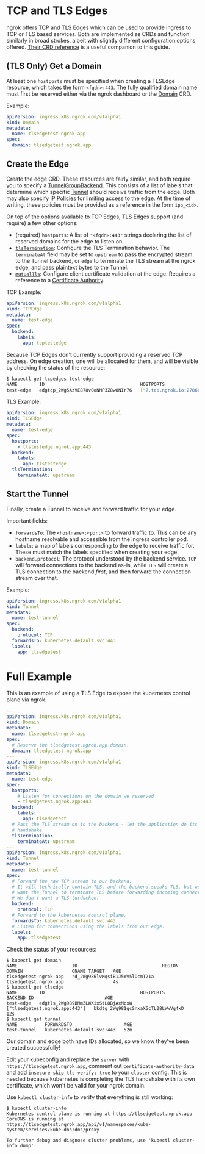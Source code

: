 # TCP and TLS Edges

ngrok offers [TCP](https://ngrok.com/docs/tcp/) and
[TLS](https://ngrok.com/docs/tls/) Edges which can be used to
provide ingress to TCP or TLS based services. Both are implemented as CRDs and
function similarly in broad strokes, albeit with slightly different
configuration options offered. [Their CRD reference](./crds.md#tcp-edges) is a
useful companion to this guide.

## (TLS Only) Get a Domain

At least one `hostports` must be specified when creating a TLSEdge resource,
which takes the form `<fqdn>:443`. The fully qualified domain name must first be
reserved either via the ngrok dashboard or the [Domain](./crds.md#domains) CRD.

Example:

```yaml
apiVersion: ingress.k8s.ngrok.com/v1alpha1
kind: Domain
metadata:
  name: tlsedgetest-ngrok-app
spec:
  domain: tlsedgetest.ngrok.app
```

## Create the Edge

Create the edge CRD. These resources are fairly similar, and both require you to
specify a [TunnelGroupBackend](./crds.md#tunnelgroupbackend). This consists of a
list of labels that determine which specific [Tunnel](./crds.md#tunnels) should
receive traffic from the edge. Both may also specify [IP
Policies](https://ngrok.com/docs/tls/ip-restrictions/) for limiting access
to the edge. At the time of writing, these policies must be provided as a
reference in the form `ipp_<id>`.

On top of the options available to TCP Edges, TLS Edges support (and require) a few other options:

- (required) `hostports`: A list of `"<fqdn>:443"` strings declaring the list of
  reserved domains for the edge to listen on.
- [`tlsTermination`](https://ngrok.com/docs/api/resources/tls-edge-tls-termination-module/): Configure the TLS Termination behavior. The `terminateAt` field may be set to `upstream` to pass the encrypted stream to the Tunnel backend, or `edge` to terminate the TLS stream at the ngrok edge, and pass plaintext bytes to the Tunnel.
- [`mutualTls`](https://ngrok.com/docs/api/resources/tls-edge-mutual-tls-module/): Configure client certificate validation at the edge. Requires a reference to a [Certificate Authority](https://ngrok.com/docs/api/resources/certificate-authorities/).

TCP Example:

```yaml
apiVersion: ingress.k8s.ngrok.com/v1alpha1
kind: TCPEdge
metadata:
  name: test-edge
spec:
  backend:
    labels:
      app: tcptestedge
```

Because TCP Edges don't currently support providing a reserved TCP address. On edge creation, one will be allocated for them, and will be visible by checking the status of the resource:

```bash
$ kubectl get tcpedges test-edge
NAME        ID                                   HOSTPORTS                  BACKEND ID                          AGE
test-edge   edgtcp_2Wg5AzVE878vQoNMP3Z8wONIr76   ["7.tcp.ngrok.io:27866"]   bkdtg_2Wg5Amjb4GiQoV7SAnpEdM0Dg3n   2m35s
```

TLS Example:

```yaml
apiVersion: ingress.k8s.ngrok.com/v1alpha1
kind: TLSEdge
metadata:
  name: test-edge
spec:
  hostports:
    - tlstestedge.ngrok.app:443
  backend:
    labels:
      app: tlstestedge
  tlsTermination:
    terminateAt: upstream
```

## Start the Tunnel

Finally, create a Tunnel to receive and forward traffic for your edge.

Important fields:

- `forwardsTo`: The `<hostname>:<port>` to forward traffic to. This can be any
  hostname resolvable and accessible from the ingress controller pod.
- `labels`: a map of labels corresponding to the edge to receive traffic for.
  These must match the labels specified when creating your edge.
- `backend.protocol`: The protocol understood by the backend service. `TCP` will
  forward connections to the backend as-is, while `TLS` will create a TLS
  connection to the backend _first_, and then forward the connection stream over
  that.

Example:

```yaml
apiVersion: ingress.k8s.ngrok.com/v1alpha1
kind: Tunnel
metadata:
  name: test-tunnel
spec:
  backend:
    protocol: TCP
  forwardsTo: kubernetes.default.svc:443
  labels:
    app: tlsedgetest
```

# Full Example

This is an example of using a TLS Edge to expose the kubernetes control plane via ngrok.

```yaml
---
apiVersion: ingress.k8s.ngrok.com/v1alpha1
kind: Domain
metadata:
  name: tlsedgetest-ngrok-app
spec:
  # Reserve the tlsedgetest.ngrok.app domain.
  domain: tlsedgetest.ngrok.app
---
apiVersion: ingress.k8s.ngrok.com/v1alpha1
kind: TLSEdge
metadata:
  name: test-edge
spec:
  hostports:
    # Listen for connections on the domain we reserved
    - tlsedgetest.ngrok.app:443
  backend:
    labels:
      app: tlsedgetest
  # Pass the TLS stream on to the backend - let the application do its own TLS
  # handshake.
  tlsTermination:
    terminateAt: upstream
---
apiVersion: ingress.k8s.ngrok.com/v1alpha1
kind: Tunnel
metadata:
  name: test-tunnel
spec:
  # Forward the raw TCP stream to our backend.
  # It will technically contain TLS, and the backend speaks TLS, but we don't
  # want the Tunnel to terminate TLS before forwarding incoming connections.
  # We don't want a TLS turducken.
  backend:
    protocol: TCP
  # Forward to the kubernetes control plane.
  forwardsTo: kubernetes.default.svc:443
  # Listen for connections using the labels from our edge.
  labels:
    app: tlsedgetest
```

Check the status of your resources:

```
$ kubectl get domain
NAME                    ID                               REGION   DOMAIN                  CNAME TARGET   AGE
tlsedgetest-ngrok-app   rd_2Wg986lvMqsiB1J5WV5lOcmT21a            tlsedgetest.ngrok.app                  4s
$ kubectl get tlsedge
NAME        ID                                   HOSTPORTS                       BACKEND ID                          AGE
test-edge   edgtls_2Wg989BMmZLWXixStL8BjAxMcxW   ["tlsedgetest.ngrok.app:443"]   bkdtg_2Wg981gcSnxaX5cTL28LWwVg4xD   12s
$ kubectl get tunnel
NAME          FORWARDSTO                   AGE
test-tunnel   kubernetes.default.svc:443   52m
```

Our domain and edge both have IDs allocated, so we know they've been created successfully!

Edit your kubeconfig and replace the `server` with
`https://tlsedgetest.ngrok.app`, comment out `certificate-authority-data` and
add `insecure-skip-tls-verify: true` to your `cluster` config. This is needed
because kubernetes is completing the TLS handshake with its own certificate,
which won't be valid for your ngrok domain.

Use `kubectl cluster-info` to verify that everything is still working:

```
$ kubectl cluster-info
Kubernetes control plane is running at https://tlsedgetest.ngrok.app
CoreDNS is running at https://tlsedgetest.ngrok.app/api/v1/namespaces/kube-system/services/kube-dns:dns/proxy

To further debug and diagnose cluster problems, use 'kubectl cluster-info dump'.
```
